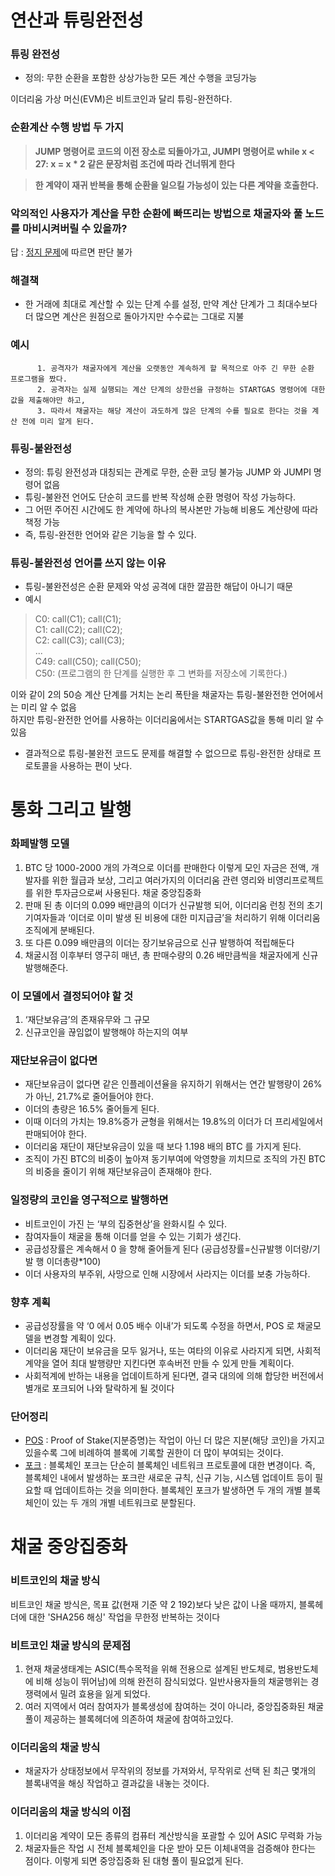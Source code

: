 연산과 튜링완전성
===
### 튜링 완전성
* 정의: 무한 순환을 포함한 상상가능한 모든 계산 수행을 코딩가능

이더리움 가상 머신(EVM)은 비트코인과 달리 튜링-완전하다. 
### 순환계산 수행 방법 두 가지
> **JUMP 명령어로 코드의 이전 장소로 되돌아가고, JUMPI 명령어로 while x < 27: x = x * 2 같은 문장처럼 조건에 따라 건너뛰게 한다**
 
> **한 계약이 재귀 반복을 통해 순환을 일으킬 가능성이 있는 다른 계약을 호출한다.**


### 악의적인 사용자가 계산을 무한 순환에 빠뜨리는 방법으로 채굴자와 풀 노드를 마비시켜버릴 수 있을까?    
답 : [정지 문제](https://ko.wikipedia.org/wiki/%EC%A0%95%EC%A7%80_%EB%AC%B8%EC%A0%9C)에 따르면 판단 불가

### 해결책
* 한 거래에 최대로 계산할 수 있는 단계 수를 설정, 만약 계산 단계가 그 최대수보다 더 많으면 계산은 원점으로 돌아가지만 수수료는 그대로 지불

### 예시 
          
          1. 공격자가 채굴자에게 계산을 오랫동안 계속하게 할 목적으로 아주 긴 무한 순환 프로그램을 짰다.     
          2. 공격자는 실제 실행되는 계산 단계의 상한선을 규정하는 STARTGAS 명령어에 대한 값을 제출해야만 하고, 
          3. 따라서 채굴자는 해당 계산이 과도하게 많은 단계의 수를 필요로 한다는 것을 계산 전에 미리 알게 된다.
### 튜링-불완전성
* 정의: 튜링 완전성과 대칭되는 관계로 무한, 순환 코딩 불가능 JUMP 와 JUMPI 명령어 없음
* 튜링-불완전 언어도 단순히 코드를 반복 작성해 순환 명령어 작성 가능하다.    
* 그 어떤 주어진 시간에도 한 계약에 하나의 복사본만 가능해 비용도 계산량에 따라 책정 가능
* 즉, 튜링-완전한 언어와 같은 기능을 할 수 있다.
### 튜링-불완전성 언어를 쓰지 않는 이유 
* 튜링-불완전성은 순환 문제와 악성 공격에 대한 깔끔한 해답이 아니기 때문
* 예시
> C0: call(C1); call(C1);   
> C1: call(C2); call(C2);   
> C2: call(C3); call(C3);   
> ...   
> C49: call(C50); call(C50);   
> C50: (프로그램의 한 단계를 실행한 후 그 변화를 저장소에 기록한다.)
         
 이와 같이 2의 50승 계산 단계를 거치는 논리 폭탄을 채굴자는  튜링-불완전한 언어에서는 미리 알 수 없음   
 하지만  튜링-완전한 언어를 사용하는 이더리움에서는 STARTGAS값을 통해 미리 알 수 있음   
* 결과적으로 튜링-불완전 코드도 문제를 해결할 수 없으므로 튜링-완전한 상태로 프로토콜을 사용하는 편이 낫다.

통화 그리고 발행
===
### 화페발행 모델
1. BTC 당 1000-2000 개의 가격으로 이더를 판매한다 이렇게 모인 자금은 전액, 개발자를 위한 월급과 보상, 그리고 여러가지의 이더리움 관련 영리와 비영리프로젝트를 위한 투자금으로써 사용된다.
채굴 중앙집중화
2.	판매 된 총 이더의 0.099 배만큼의 이더가 신규발행 되어, 이더리움 런칭 전의 초기기여자들과 ‘이더로 이미 발생 된 비용에 대한 미지급금’을 처리하기 위해 이더리움조직에게 분배된다.
3.	또 다른 0.099 배만큼의 이더는 장기보유금으로 신규 발행하여 적립해둔다
4.	채굴시점 이후부터 영구히 매년, 총 판매수량의 0.26 배만큼씩을 채굴자에게 신규 발행해준다. 


### 이 모델에서 결정되어야 할 것 
1.	‘재단보유금’의 존재유무와 그 규모
2.	신규코인을 끊임없이 발행해야 하는지의 여부

### 재단보유금이 없다면
* 재단보유금이 없다면 같은 인플레이션율을 유지하기 위해서는 연간 발행량이 26%가 아닌, 21.7%로 줄어들어야 한다.
* 이더의 총량은 16.5% 줄어들게 된다.
* 이때 이더의 가치는 19.8%증가 균형을 위해서는 19.8%의 이더가 더 프리세일에서 판매되어야 한다.
* 이더리움 재단이 재단보유금이 있을 때 보다 1.198 배의 BTC 를 가지게 된다.
* 조직이 가진 BTC의 비중이 높아져 동기부여에 악영향을 끼치므로 조직의 가진 BTC의 비중을 줄이기 위해 재단보유금이 존재해야 한다.

### 일정량의 코인을 영구적으로 발행하면  
* 비트코인이 가진 는 ‘부의 집중현상’을 완화시킬 수 있다.
* 참여자들이 채굴을 통해 이더를 얻을 수 있는 기회가 생긴다.
* 공급성장률은 계속해서 0 을 향해 줄어들게 된다   (공급성장률=신규발행 이더량/기발 행 이더총량*100)
* 이더 사용자의 부주위, 사망으로 인해 시장에서 사라지는 이더를 보충 가능하다.

### 향후 계획
* 공급성장률을 약 ‘0 에서 0.05 배수 이내’가 되도록 수정을 하면서, POS 로 채굴모델을 변경할 계획이 있다.
* 이더리움 재단이 보유금을 모두 잃거나, 또는 여타의 이유로 사라지게 되면, 사회적계약을 열어 최대 발행량만 지킨다면 후속버전 만들 수 있게 만들 계획이다.
* 사회적계에 반하는 내용을 업데이트하게 된다면, 결국 대의에 의해 합당한 버전에서 별개로 포크되어 나와 탈락하게 될 것이다
### 단어정리
* [POS](https://steemit.com/kr/@jsralph/proof-of-stake-1-pow-vs-pos) : Proof of Stake(지분증명)는 작업이 아닌 더 많은 지분(해당 코인)을 가지고 있을수록 그에 비례하여 블록에 기록할 권한이 더 많이 부여되는 것이다.
* [포크](https://www.btcc.com/ko-KR/academy/crypto-basics/what-is-a-soft-fork-and-a-hard-fork-introduction-to-blockchain-terminology) : 블록체인 포크는 단순히 블록체인 네트워크 프로토콜에 대한 변경이다. 즉, 블록체인 내에서 발생하는 포크란 새로운 규칙, 신규 기능, 시스템 업데이트 등이 필요할 때 업데이트하는 것을 의미한다. 블록체인 포크가 발생하면 두 개의 개별 블록체인이 있는 두 개의 개별 네트워크로 분할된다.


채굴 중앙집중화 
===
### 비트코인의 채굴 방식
비트코인 채굴 방식은, 목표 값(현재 기준 약 2 192)보다 낮은 값이 나올 때까지, 블록헤더에 대한 'SHA256 해싱' 작업을 무한정 반복하는 것이다 

### 비트코인 채굴 방식의 문제점
1. 현재 채굴생태계는 ASIC(특수목적을 위해 전용으로 설계된 반도체로, 범용반도체에 비해 성능이 뛰어남)에 의해 완전히 잠식되었다. 일반사용자들의 채굴행위는 경쟁력에서 밀려 효용을 잃게 되었다.
2. 여러 지역에서 여러 참여자가 블록생성에 참여하는 것이 아니라, 중앙집중화된 채굴풀이 제공하는 블록헤더에 의존하여 채굴에 참여하고있다.

### 이더리움의 채굴 방식 
* 채굴자가 상태정보에서 무작위의 정보를 가져와서, 무작위로 선택 된 최근 몇개의 블록내역을 해싱 작업하고 결과값을 내놓는 것이다.

### 이더리움의 채굴 방식의 이점
1. 이더리움 계약이 모든 종류의 컴퓨터 계산방식을 포괄할 수 있어 ASIC 무력화 가능
2. 채굴자들은 작업 시 전체 블록체인을 다운 받아 모든 이체내역을 검증해야 한다는 점이다. 이렇게 되면 중앙집중화 된 대형 풀이 필요없게 된다.
